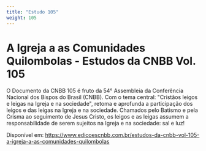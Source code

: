 ```yaml
---
title: "Estudo 105"
weight: 105
---
```

# A Igreja a as Comunidades Quilombolas - Estudos da CNBB Vol. 105

O Documento da CNBB 105 é fruto da 54° Assembleia da Conferência Nacional dos Bispos do Brasil (CNBB). Com o tema central: "Cristãos leigos e leigas na Igreja e na sociedade", retoma e aprofunda a participação dos leigos e das leigas na Igreja e na sociedade. Chamados pelo Batismo e pela Crisma ao seguimento de Jesus Cristo, os leigos e as leigas assumem a responsabilidade de serem sujeitos na Igreja e na sociedade: sal e luz!

Disponível em: https://www.edicoescnbb.com.br/estudos-da-cnbb-vol-105-a-igreja-a-as-comunidades-quilombolas
